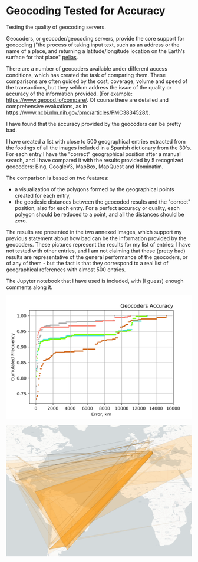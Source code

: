 # Geocoding Tested for Accuracy
Testing the quality of geocoding servers.

Geocoders, or geocoder/geocoding servers, provide the core support for geocoding ("the process of taking input text, such as an address or the name of a place, and returning a latitude/longitude location on the Earth's surface for that place" [pelias](https://pelias.io/). 

There are a number of geocoders available under different access conditions, which has created the task of comparing them. These comparisons are often guided by the cost, coverage, volume and speed of the transactions, but they seldom address the issue of the quality or accuracy of the information provided. (For example: https://www.geocod.io/compare/. Of course there are detailed and comprehensive evaluations, as in https://www.ncbi.nlm.nih.gov/pmc/articles/PMC3834528/).

I have found that the accuracy provided by the geocoders can be pretty bad.

I have created a list with close to 500 geographical entries extracted from the footings of all the images included in a Spanish dictionary from the 30's. For each entry I have the "correct" geographical position after a manual search, and I have compared it with the results provided by 5 recognized geocoders: Bing, GoogleV3, MapBox, MapQuest and Nominatim.

The comparison is based on two features:
- a visualization of the polygons formed by the geographical points created for each entry,
- the geodesic distances between the geocoded results and the "correct" position, also for each entry.
For a perfect accuracy or quality, each polygon should be reduced to a point, and all the distances should be zero.

The results are presented in the two annexed images, which support my previous statement about how bad can be the information provided by the geocoders. 
These pictures represent the results for my list of entries: I have not tested with other entries, and I am not claiming that these (pretty bad) results are representative of the general performance of the geocoders, or of any of them - but the fact is that they correspond to a real list of geographical references with almost 500 entries.

The Jupyter notebook that I have used is included, with (I guess) enough comments along it.

![Accuracy Chart](/pics/Geocoder%20Accuracy%20R0.png)

![Accuracy Map](/pics/Geocoder%20Accuracy%20R2.png)

